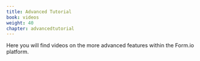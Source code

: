```yaml
---
title: Advanced Tutorial
book: videos
weight: 40
chapter: advancedtutorial
---
```

Here you will find videos on the more advanced features within the Form.io platform. 

